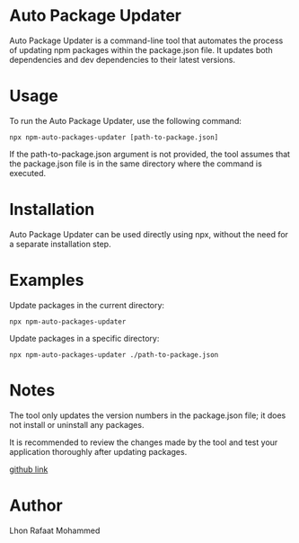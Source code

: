 # Auto Package Updater

Auto Package Updater is a command-line tool that automates the process of updating npm packages within the package.json file. It updates both dependencies and dev dependencies to their latest versions.

# Usage

To run the Auto Package Updater, use the following command:

`npx npm-auto-packages-updater [path-to-package.json]`

If the path-to-package.json argument is not provided, the tool assumes that the package.json file is in the same directory where the command is executed.

# Installation

Auto Package Updater can be used directly using npx, without the need for a separate installation step.

# Examples

Update packages in the current directory:

`npx npm-auto-packages-updater`

Update packages in a specific directory:

`npx npm-auto-packages-updater ./path-to-package.json`

# Notes

The tool only updates the version numbers in the package.json file; it does not install or uninstall any packages.

It is recommended to review the changes made by the tool and test your application thoroughly after updating packages.

[github link](URL)

# Author

Lhon Rafaat Mohammed
